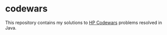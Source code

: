 # codewars

This repository contains my solutions to [HP Codewars](https://codewarsbcn.hpcloud.hp.com/) problems resolved in Java.